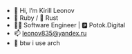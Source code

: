 - 👋 Hi, I’m Kirill Leonov
- 💎 Ruby / 🦀 Rust
- 👨‍💻 Software Engineer | 🅿️ Potok.Digital
- 📫 leonov835@yandex.ru
- 🐧 btw i use arch
